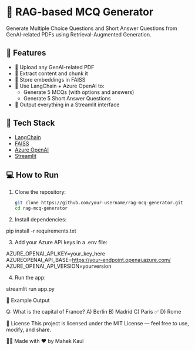 # 🧠 RAG-based MCQ Generator

Generate Multiple Choice Questions and Short Answer Questions from GenAI-related PDFs using Retrieval-Augmented Generation.

## 🚀 Features

- 📄 Upload any GenAI-related PDF
- 🧩 Extract content and chunk it
- 🧠 Store embeddings in FAISS
- 🤖 Use LangChain + Azure OpenAI to:
  - Generate 5 MCQs (with options and answers)
  - Generate 5 Short Answer Questions
- 🎯 Output everything in a Streamlit interface

## 🔧 Tech Stack

- [LangChain](https://www.langchain.com/)
- [FAISS](https://github.com/facebookresearch/faiss)
- [Azure OpenAI](https://azure.microsoft.com/en-us/products/cognitive-services/openai-service/)
- [Streamlit](https://streamlit.io/)

## 💻 How to Run

1. Clone the repository:
   ```bash
   git clone https://github.com/your-username/rag-mcq-generator.git
   cd rag-mcq-generator


2. Install dependencies:

pip install -r requirements.txt


3. Add your Azure API keys in a .env file:

AZURE_OPENAI_API_KEY=your_key_here
AZUREOPENAI_API_BASE=https://your-endpoint.openai.azure.com/
AZURE_OPENAI_API_VERSION=yourversion

4. Run the app:

streamlit run app.py



📌 Example Output

Q: What is the capital of France?
A) Berlin
B) Madrid
C) Paris ✅
D) Rome


📜 License
This project is licensed under the MIT License — feel free to use, modify, and share.

👩‍💻 Made with ❤️ by Mahek Kaul
